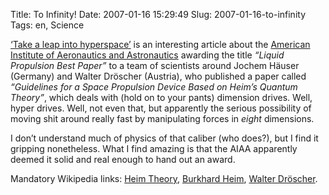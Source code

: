 Title: To Infinity!
Date: 2007-01-16 15:29:49
Slug: 2007-01-16-to-infinity
Tags: en, Science


[‘Take a leap into hyperspace’][1] is an interesting article about the
[American Institute of Aeronautics and Astronautics][2] awarding the title
_“Liquid Propulsion Best Paper”_ to a team of scientists around Jochem Häuser
(Germany) and Walter Dröscher (Austria), who published a paper called
_“Guidelines for a Space Propulsion Device Based on Heim’s Quantum Theory”_,
which deals with (hold on to your pants) dimension drives. Well, hyper drives.
Well, not even that, but apparently the serious possibility of moving shit
around really fast by manipulating forces in _eight_ dimensions.

I don’t understand much of physics of that caliber (who does?), but I find it
gripping nonetheless. What I find amazing is that the AIAA apparently deemed
it solid and real enough to hand out an award.

Mandatory Wikipedia links: [Heim Theory][3], [Burkhard Heim][4], [Walter
Dröscher][5].

   [1]: http://www.newscientist.com/channel/fundamentals/mg18925331.200-take-a-leap-into-hyperspace.html
   [2]: http://www.aiaa.org
   [3]: http://en.wikipedia.org/wiki/Heim_theory
   [4]: http://en.wikipedia.org/wiki/Burkhard_Heim
   [5]: http://en.wikipedia.org/wiki/Walter_Dr%C3%B6scher
